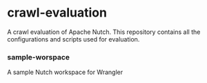 # crawl-evaluation
A crawl evaluation of Apache Nutch. This repository contains all the configurations and scripts used for evaluation.

### sample-worspace
A sample Nutch workspace for Wrangler
